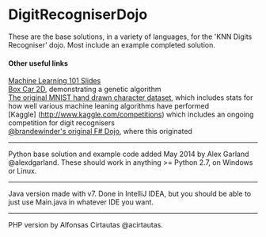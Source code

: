 DigitRecogniserDojo
===================

These are the base solutions, in a variety of languages, for the 'KNN Digits Recogniser' dojo.  Most include an example completed solution.

#### Other useful links

[Machine Learning 101 Slides](http://prezi.com/l_ruueyhli9e/machine-learning-101/?utm_campaign=share&utm_medium=copy)  
[Box Car 2D](http://boxcar2d.com/), demonstrating a genetic algorithm  
[The original MNIST hand drawn character dataset](http://yann.lecun.com/exdb/mnist/), which includes stats for how well various machine leaning algorithms have performed  
[Kaggle] (http://www.kaggle.com/competitions) which includes an ongoing competition for digit recognisers  
[@brandewinder's original F# Dojo](https://github.com/c4fsharp/Dojo-Digits-Recognizer), where this originated  

*******************************************************************************

Python base solution and example code added May 2014 by Alex Garland @alexdgarland.
These should work in anything >= Python 2.7, on Windows or Linux.

*******************************************************************************

Java version made with v7.  Done in IntelliJ IDEA, but you should be able to just use Main.java in whatever IDE you want.


*******************************************************************************

PHP version by Alfonsas Cirtautas @acirtautas.
